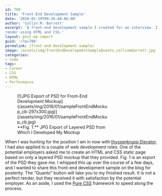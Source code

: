```yaml
---
id: 780
title: 'Front-End Development Sample'
date: '2016-01-19T09:36:48-06:00'
author: 'Collin M. Barrett'
excerpt: 'A front-end development sample I created for an interview. I was provided with a layered PSD to develop a
render using HTML and CSS.'
layout: post-wp-import
guid: '/?p=780'
permalink: /front-end-development-sample/
image: /assets/img/frontEndDevelopmentSampleQuanto_collinmbarrett.jpg
categories:
- Code
tags:
- Career
- CSS
- HTML
- Performance
---
```


<figure aria-describedby="caption-attachment-782" class="wp-caption alignright" id="attachment_782"
    style="width: 297px">[![JPG Export of PSD for Front-End Development
    Mockup](/assets/img/2016/01/sampleFrontEndMockup_cb-297x300.jpg)](/assets/img/2016/01/sampleFrontEndMockup_cb.jpg)
    <figcaption class="wp-caption-text" id="caption-attachment-782">**Fig. 1.** JPG Export of Layered PSD from Which I
        Developed My Mockup</figcaption>
</figure>

When I was hunting for the position I am in now with [thyssenkrupp Elevator](https://www.tkelevator.com/us-en/), I had
also applied to a couple of web development roles. One of the potential employers asked me to create an HTML and CSS
static page based on only a layered PSD mockup that they provided. Fig. 1 is an export of the PSD they gave me. I
whipped this up over the course of a few days, and I wanted to share this front-end development sample on the blog for
posterity. The “Quanto” button will take you to my finished result. It is not a perfect render, but they received it
with satisfaction by the potential employer. As an aside, I used the [Pure CSS](https://purecss.io/ "Pure CSS")
framework to speed along the process.